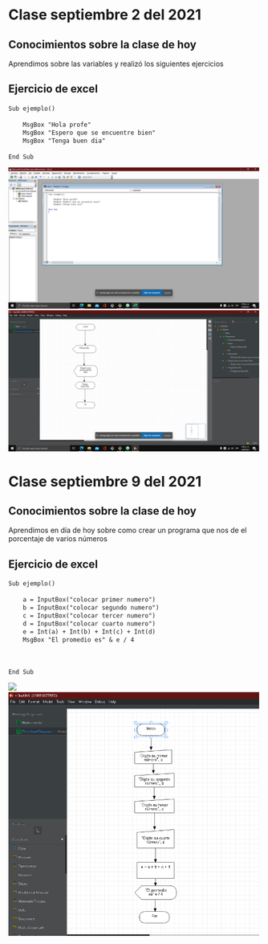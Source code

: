 # Clase septiembre 2 del 2021

## Conocimientos sobre la clase de hoy

Aprendimos sobre las variables y realizó los siguientes ejercicios

## Ejercicio de excel

```
Sub ejemplo()

    MsgBox "Hola profe"
    MsgBox "Espero que se encuentre bien"
    MsgBox "Tenga buen dia"

End Sub

```
<img src="img/imgt.png" width="500">


<img src="img/flujo.png" width="500">





# Clase septiembre 9 del 2021

## Conocimientos sobre la clase de hoy

Aprendimos en día de hoy sobre como crear un programa que nos de el porcentaje de varios números

## Ejercicio de excel
```
Sub ejemplo()

    a = InputBox("colocar primer numero")
    b = InputBox("colocar segundo numero")
    c = InputBox("colocar tercer numero")
    d = InputBox("colocar cuarto numero")
    e = Int(a) + Int(b) + Int(c) + Int(d)
    MsgBox "El promedio es" & e / 4



End Sub

```




<img src="img/promedio.png" width="500">



<img src="img/flujoporcentaje.png" width="500">

